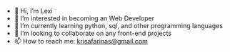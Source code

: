 - 👋 Hi, I’m Lexi 
- 👀 I’m interested in becoming an Web Developer
- 🌱 I’m currently learning python, sql, and other programming languages
- 💞️ I’m looking to collaborate on any front-end projects
- 📫 How to reach me: krisafarinas@gmail.com

<!---
6AMRUN/6AMRUN is a ✨ special ✨ repository because its `README.md` (this file) appears on your GitHub profile.
You can click the Preview link to take a look at your changes.
--->
